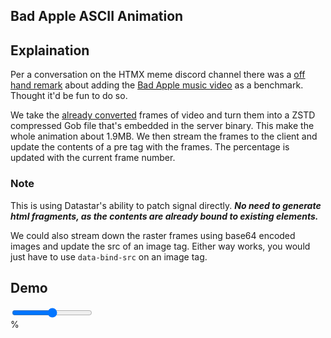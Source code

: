 ## Bad Apple ASCII Animation

## Explaination

Per a conversation on the HTMX meme discord channel there was a [off hand remark](https://discordapp.com/channels/725789699527933952/996832027083026563/1276380165613813894) about adding the [Bad Apple music video](https://www.youtube.com/watch?v=FtutLA63Cp8) as a benchmark. Thought it'd be fun to do so.

We take the [already converted](https://github.com/trung-kieen/bad-apple-ascii) frames of video and turn them into a ZSTD compressed Gob file that's embedded in the server binary. This make the whole animation about 1.9MB. We then stream the frames to the client and update the contents of a pre tag with the frames. The percentage is updated with the current frame number.

### Note

This is using Datastar's ability to patch signal directly. **_No need to generate html fragments, as the contents are already bound to existing elements._**

We could also stream down the raster frames using base64 encoded images and update the src of an image tag. Either way works, you would just have to use `data-bind-src` on an image tag.

## Demo

<div
    id="contents"
    class="flex flex-col gap-4 p-4 w-full"
    data-store="{_contents: 'bad apple frames go here', percentage: 0}"
    data-on-load="$$get('/examples/bad_apple/updates')"
>
    <div class="flex gap-4 items-center">
        <input
            readonly
            class="range range-primary flex-1"
            type="range" min="1" max="100"
            data-model="percentage"
         />
        <div>
            <span data-text="$percentage.toFixed(2)"></span>%
        </div>
    </div>
    <div class="aspect-square font-mono font-bold text-[11px] leading-[0.25rem] flex justify-center items-center">
        <pre data-text="$_contents"></pre>
    </div>
</div>
